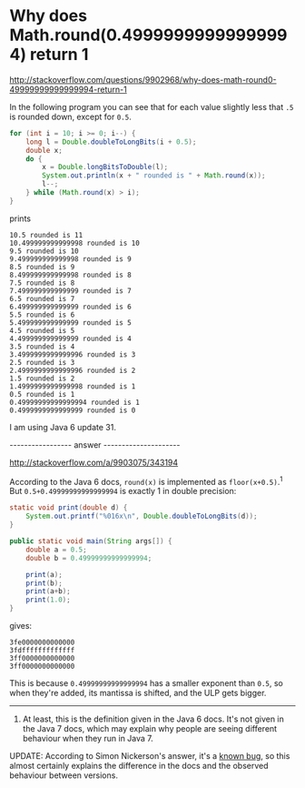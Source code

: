 Why does Math.round(0.49999999999999994) return 1
====================================================

http://stackoverflow.com/questions/9902968/why-does-math-round0-49999999999999994-return-1

In the following program you can see that for each value slightly less that `.5` is rounded down, except for `0.5`.

```java
for (int i = 10; i >= 0; i--) {
    long l = Double.doubleToLongBits(i + 0.5);
    double x;
    do {
        x = Double.longBitsToDouble(l);
        System.out.println(x + " rounded is " + Math.round(x));
        l--;
    } while (Math.round(x) > i);
}
```

prints

```
10.5 rounded is 11
10.499999999999998 rounded is 10
9.5 rounded is 10
9.499999999999998 rounded is 9
8.5 rounded is 9
8.499999999999998 rounded is 8
7.5 rounded is 8
7.499999999999999 rounded is 7
6.5 rounded is 7
6.499999999999999 rounded is 6
5.5 rounded is 6
5.499999999999999 rounded is 5
4.5 rounded is 5
4.499999999999999 rounded is 4
3.5 rounded is 4
3.4999999999999996 rounded is 3
2.5 rounded is 3
2.4999999999999996 rounded is 2
1.5 rounded is 2
1.4999999999999998 rounded is 1
0.5 rounded is 1
0.49999999999999994 rounded is 1
0.4999999999999999 rounded is 0
```

I am using Java 6 update 31.

----------------- answer ---------------------

http://stackoverflow.com/a/9903075/343194

According to the Java 6 docs, `round(x)` is implemented as `floor(x+0.5)`.<sup>1</sup> 
But `0.5+0.49999999999999994` is exactly 1 in double precision:

```java
static void print(double d) {
    System.out.printf("%016x\n", Double.doubleToLongBits(d));
}

public static void main(String args[]) {
    double a = 0.5;
    double b = 0.49999999999999994;

    print(a);
    print(b);
    print(a+b);
    print(1.0);
}
```

gives:

```
3fe0000000000000
3fdfffffffffffff
3ff0000000000000
3ff0000000000000
```

This is because `0.49999999999999994` has a smaller exponent than `0.5`, so when they're added, its mantissa is shifted, and the ULP gets bigger.

--------------

1. At least, this is the definition given in the Java 6 docs. 
It's not given in the Java 7 docs, which may explain why people are seeing different behaviour when they run in Java 7. 

UPDATE: According to Simon Nickerson's answer, it's a [known bug][1], so this almost certainly explains the difference in the docs and the observed behaviour between versions.

[1]: http://bugs.sun.com/bugdatabase/view_bug.do?bug_id=6430675
